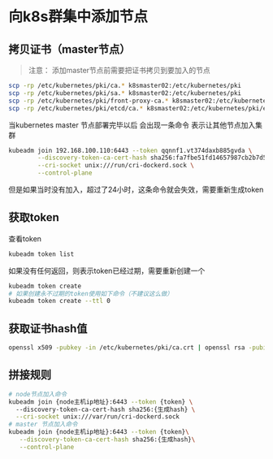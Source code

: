 # 向k8s群集中添加节点

## 拷贝证书（master节点）

> 注意： 添加master节点前需要把证书拷贝到要加入的节点

```bash
scp -rp /etc/kubernetes/pki/ca.* k8smaster02:/etc/kubernetes/pki
scp -rp /etc/kubernetes/pki/sa.* k8smaster02:/etc/kubernetes/pki
scp -rp /etc/kubernetes/pki/front-proxy-ca.* k8smaster02:/etc/kubernetes/pki
scp -rp /etc/kubernetes/pki/etcd/ca.* k8smaster02:/etc/kubernetes/pki/etcd
```

当kubernetes master 节点部署完毕以后 会出现一条命令 表示让其他节点加入集群

```bash
kubeadm join 192.168.100.110:6443 --token qqnnf1.vt374daxb885gvda \
        --discovery-token-ca-cert-hash sha256:fa7fbe51fd14657987cb2b7d533fc8ffdb934538c8a0417aef81f6574725dd96 \
        --cri-socket unix:///run/cri-dockerd.sock \
        --control-plane 
```

但是如果当时没有加入，超过了24小时，这条命令就会失效，需要重新生成token

## 获取token

查看token

```bash
kubeadm token list
```

如果没有任何返回，则表示token已经过期，需要重新创建一个

```bash
kubeadm token create
# 如果创建永不过期的token使用如下命令（不建议这么做）
kubeadm token create --ttl 0
```

## 获取证书hash值

```bash
openssl x509 -pubkey -in /etc/kubernetes/pki/ca.crt | openssl rsa -pubin -outform der 2>/dev/null | openssl dgst -sha256 -hex | sed 's/^.* //'
```

## 拼接规则

```bash
# node节点加入命令
kubeadm join {node主机ip地址}:6443 --token {token} \ 
  --discovery-token-ca-cert-hash sha256:{生成hash} \
  --cri-socket unix:///var/run/cri-dockerd.sock
# master 节点加入命令
kubeadm join {node主机ip地址}:6443 --token {token}\
   --discovery-token-ca-cert-hash sha256:{生成hash}\
   --control-plane
```
